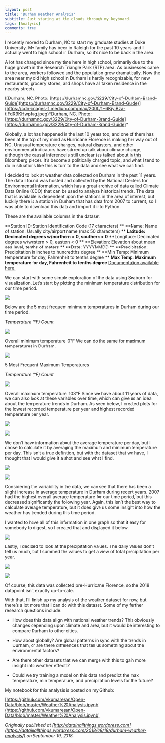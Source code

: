 ```yaml
---
layout: post
title: 'Durham Weather Analysis'
subtitle: Just staring at the clouds through my keyboard.
tags: [Analysis]
comments: true
---
```


I recently moved to Durham, NC to start my graduate studies at Duke University. My family has been in Raleigh for the past 10 years, and I actually went to high school in Durham, so it’s nice to be back in the area.

A lot has changed since my time here in high school, primarily due to the huge growth in the Research Triangle Park (RTP) area. As businesses came to the area, workers followed and the population grew dramatically. Now the area near my old high school in Durham is hardly recognizable, for new restaurants, grocery stores, and shops have all taken residence in the nearby streets.

![Durham, NC. Photo: [https://durhamnc.gov/3229/City-of-Durham-Brand-Guide](https://durhamnc.gov/3229/City-of-Durham-Brand-Guide)](https://cdn-images-1.medium.com/max/2000/1*6KjyiBza-tIFdR9KHwpfug.jpeg)*Durham, NC. Photo: [https://durhamnc.gov/3229/City-of-Durham-Brand-Guide](https://durhamnc.gov/3229/City-of-Durham-Brand-Guide)*

Globally, a lot has happened in the last 10 years too, and one of them has been at the top of my mind as Hurricane Florence is making her way out of NC. Unusual temperature changes, natural disasters, and other environmental indicators have stirred up talk about climate change, although the causal inference is still unclear (as talked about in [this](https://www.bloomberg.com/view/articles/2018-09-11/hurricane-florence-and-climate-change-beware-of-connecting-dots) Bloomberg piece). It’s become a politically charged topic, and what I tend to do in situations like this is turn to the data and see what we can find.

I decided to look at weather data collected on Durham in the past 11 years. The data I found was hosted and collected by the National Centers for Environmental Information, which has a great archive of data called Climate Data Online (CDO) that can be used to analyze historical trends. The data that is available is dependent upon the stations in the area of interest, but luckily there is a station in Durham that has data from 2007 to current, so I was able to download this data and import it into Python.

These are the available columns in the dataset:

**Station ID: Station Identification Code (17 characters)
** **Name: Name of station. Usually city/airport name (max 50 characters)
** **Latitude: Decimated degrees w/northern > 0, southern < 0** **Longitude: Decimated degrees w/western > 0, eastern < 0
** **Elevation: Elevation about mean sea level, tenths of meters
** **Date: YYYYMMDD
** **Precipitation: Precipitation in inches to hundredths degree
** **Min Temp: Minimum temperature for day, Fahrenheit to tenths degree
** **Max Temp: Maximum temperature for day, Fahrenheit to tenths degree** [Documentation available here.](https://www1.ncdc.noaa.gov/pub/data/cdo/documentation/GHCND_documentation.pdf)

We can start with some simple exploration of the data using Seaborn for visualization. Let’s start by plotting the minimum temperature distribution for our time period.

![](https://cdn-images-1.medium.com/max/2000/0*Bpr0ShFD-Hzhf3ih)

Below are the 5 most frequent minimum temperatures in Durham during our time period.

*Temperature (°F) Count*

![](https://cdn-images-1.medium.com/max/2000/0*4XShWz7MZEY3fNVW)

Overall minimum temperature: 0℉
 We can do the same for maximum temperatures in Durham.

![](https://cdn-images-1.medium.com/max/2000/0*kM_0V_TV-J2qO8A0)

5 Most Frequent Maximum Temperatures

*Temperature (°F) Count*

![](https://cdn-images-1.medium.com/max/2000/0*VcVKZug3YolObxrR)

Overall maximum temperature: 103°F
 Since we have about 11 years of data, we can also look at these variables over time, which can give us an idea about the temperature trends in Durham. As seen below, I created plots for the lowest recorded temperature per year and highest recorded temperature per year.

![](https://cdn-images-1.medium.com/max/2000/0*jlwAu1WRe-awv0HZ)

![](https://cdn-images-1.medium.com/max/2000/0*tKD10nu6AJkljXKT)

We don’t have information about the average temperature per day, but I chose to calculate it by averaging the maximum and minimum temperature per day. This isn’t a true definition, but with the dataset that we have, I thought that I would give it a shot and see what I find.

![](https://cdn-images-1.medium.com/max/2000/0*QiIKDaIxcGzYznaq)

![](https://cdn-images-1.medium.com/max/2000/0*rOBcm6_iYD4C-lUq)

Considering the variability in the data, we can see that there has been a slight increase in average temperature in Durham during recent years. 2007 had the highest overall average temperature for our time period, but this decreased significantly the following year. Again, this isn’t the best way to calculate average temperature, but it does give us some insight into how the weather has trended during this time period.

I wanted to have all of this information in one graph so that it easy for somebody to digest, so I created that and displayed it below.

![](https://cdn-images-1.medium.com/max/2000/0*iRtBG5p4cGehoul6)

Lastly, I decided to look at the precipitation values. The daily values don’t tell us much, but I summed the values to get a view of total precipitation per year.

![](https://cdn-images-1.medium.com/max/2000/0*20CtVhUkmeTgdQoj)

![](https://cdn-images-1.medium.com/max/2000/0*Qo8HcFIw5bi4-PYC)

Of course, this data was collected pre-Hurricane Florence, so the 2018 datapoint isn’t exactly up-to-date.

With that, I’ll finish up my analysis of the weather dataset for now, but there’s a lot more that I can do with this dataset. Some of my further research questions include:

- How does this data align with national weather trends? This obviously changes depending upon climate and area, but it would be interesting to compare Durham to other cities.

- How about globally? Are global patterns in sync with the trends in Durham, or are there differences that tell us something about the environmental factors?

- Are there other datasets that we can merge with this to gain more insight into weather effects?

- Could we try training a model on this data and predict the max temperature, min temperature, and precipitation levels for the future?

My notebook for this analysis is posted on my Github:

[https://github.com/vkumaresan/Open-Data/blob/master/Weather%20Analysis.ipynb](https://github.com/vkumaresan/Open-Data/blob/master/Weather%20Analysis.ipynb)

*Originally published at [http://datainallthings.wordpress.com](https://datainallthings.wordpress.com/2018/09/19/durham-weather-analysis/) on September 19, 2018.*
